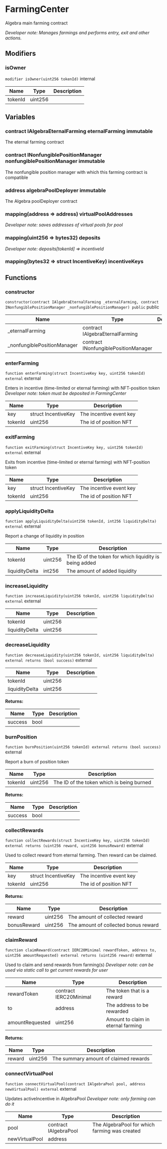 

# FarmingCenter


Algebra main farming contract



*Developer note: Manages farmings and performs entry, exit and other actions.*

## Modifiers
### isOwner


`modifier isOwner(uint256 tokenId)`  internal





| Name | Type | Description |
| ---- | ---- | ----------- |
| tokenId | uint256 |  |




## Variables
### contract IAlgebraEternalFarming eternalFarming immutable

The eternal farming contract

### contract INonfungiblePositionManager nonfungiblePositionManager immutable

The nonfungible position manager with which this farming contract is compatible

### address algebraPoolDeployer immutable

The Algebra poolDeployer contract

### mapping(address &#x3D;&gt; address) virtualPoolAddresses 



*Developer note: saves addresses of virtual pools for pool*
### mapping(uint256 &#x3D;&gt; bytes32) deposits 



*Developer note: deposits[tokenId] &#x3D;&gt; incentiveId*
### mapping(bytes32 &#x3D;&gt; struct IncentiveKey) incentiveKeys 




## Functions
### constructor


`constructor(contract IAlgebraEternalFarming _eternalFarming, contract INonfungiblePositionManager _nonfungiblePositionManager) public`  public





| Name | Type | Description |
| ---- | ---- | ----------- |
| _eternalFarming | contract IAlgebraEternalFarming |  |
| _nonfungiblePositionManager | contract INonfungiblePositionManager |  |


### enterFarming


`function enterFarming(struct IncentiveKey key, uint256 tokenId) external`  external

Enters in incentive (time-limited or eternal farming) with NFT-position token
*Developer note: token must be deposited in FarmingCenter*



| Name | Type | Description |
| ---- | ---- | ----------- |
| key | struct IncentiveKey | The incentive event key |
| tokenId | uint256 | The id of position NFT |


### exitFarming


`function exitFarming(struct IncentiveKey key, uint256 tokenId) external`  external

Exits from incentive (time-limited or eternal farming) with NFT-position token



| Name | Type | Description |
| ---- | ---- | ----------- |
| key | struct IncentiveKey | The incentive event key |
| tokenId | uint256 | The id of position NFT |


### applyLiquidityDelta


`function applyLiquidityDelta(uint256 tokenId, int256 liquidityDelta) external`  external

Report a change of liquidity in position



| Name | Type | Description |
| ---- | ---- | ----------- |
| tokenId | uint256 | The ID of the token for which liquidity is being added |
| liquidityDelta | int256 | The amount of added liquidity |


### increaseLiquidity


`function increaseLiquidity(uint256 tokenId, uint256 liquidityDelta) external`  external





| Name | Type | Description |
| ---- | ---- | ----------- |
| tokenId | uint256 |  |
| liquidityDelta | uint256 |  |


### decreaseLiquidity


`function decreaseLiquidity(uint256 tokenId, uint256 liquidityDelta) external returns (bool success)`  external





| Name | Type | Description |
| ---- | ---- | ----------- |
| tokenId | uint256 |  |
| liquidityDelta | uint256 |  |

**Returns:**

| Name | Type | Description |
| ---- | ---- | ----------- |
| success | bool |  |

### burnPosition


`function burnPosition(uint256 tokenId) external returns (bool success)`  external

Report a burn of position token



| Name | Type | Description |
| ---- | ---- | ----------- |
| tokenId | uint256 | The ID of the token which is being burned |

**Returns:**

| Name | Type | Description |
| ---- | ---- | ----------- |
| success | bool |  |

### collectRewards


`function collectRewards(struct IncentiveKey key, uint256 tokenId) external returns (uint256 reward, uint256 bonusReward)`  external

Used to collect reward from eternal farming. Then reward can be claimed.



| Name | Type | Description |
| ---- | ---- | ----------- |
| key | struct IncentiveKey | The incentive event key |
| tokenId | uint256 | The id of position NFT |

**Returns:**

| Name | Type | Description |
| ---- | ---- | ----------- |
| reward | uint256 | The amount of collected reward |
| bonusReward | uint256 | The amount of collected  bonus reward |

### claimReward


`function claimReward(contract IERC20Minimal rewardToken, address to, uint256 amountRequested) external returns (uint256 reward)`  external

Used to claim and send rewards from farming(s)
*Developer note: can be used via static call to get current rewards for user*



| Name | Type | Description |
| ---- | ---- | ----------- |
| rewardToken | contract IERC20Minimal | The token that is a reward |
| to | address | The address to be rewarded |
| amountRequested | uint256 | Amount to claim in eternal farming |

**Returns:**

| Name | Type | Description |
| ---- | ---- | ----------- |
| reward | uint256 | The summary amount of claimed rewards |

### connectVirtualPool


`function connectVirtualPool(contract IAlgebraPool pool, address newVirtualPool) external`  external

Updates activeIncentive in AlgebraPool
*Developer note: only farming can do it*



| Name | Type | Description |
| ---- | ---- | ----------- |
| pool | contract IAlgebraPool | The AlgebraPool for which farming was created |
| newVirtualPool | address |  |





